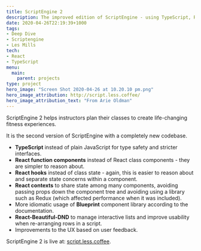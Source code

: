 ```yaml
---
title: ScriptEngine 2
description: The improved edition of ScriptEngine - using TypeScript, React Hooks, React Contexts, Blueprint and React Beautiful DND.
date: 2020-04-26T22:19:39+1000
tags:
- Deep Dive
- Scriptengine
- Les Mills
tech:
- React
- TypeScript
menu:
  main:
    parent: projects
type: project
hero_image: "Screen Shot 2020-04-26 at 10.20.10 pm.png"
hero_image_attribution: http://script.less.coffee/
hero_image_attribution_text: "From Arie Oldman"
---
```


ScriptEngine 2 helps instructors plan their classes to create life-changing fitness experiences.

It is the second version of ScriptEngine with a completely new codebase.

* **TypeScript** instead of plain JavaScript for type safety and stricter interfaces.
* **React function components** instead of React class components - they are simpler to reason about.
* **React hooks** instead of class state - again, this is easier to reason about and separate state concerns within a component.
* **React contexts** to share state among many components, avoiding passing props down the component tree and avoiding using a library such as Redux (which affected performance when it was included).
* More idiomatic usage of **Blueprint** component library according to the documentation.
* **React-Beautiful-DND** to manage interactive lists and improve usability when re-arranging rows in a script.
* Improvements to the UX based on user feedback.

ScriptEngine 2 is live at: [script.less.coffee](http://script.less.coffee).
